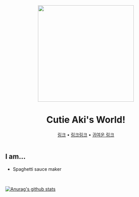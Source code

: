 <div align="center">
  <img src="https://avatars1.githubusercontent.com/u/71239005?s=400&u=600b903c62e81862d44eac20a9a13fd3f6e5d11e&v=4" width="300"/>
  <h1>
    Cutie Aki's World!
  </h1>
  <a href="">링크</a> •
  <a href="">링크링크</a> •
  <a href="">귀여운 링크</a>
</div>

<br />

## I am...
* Spaghetti sauce maker

<br />

[![Anurag's github stats](https://github-readme-stats.vercel.app/api?username=AkiaCode&count_private=true&show_icons=true&hide_border=true&bg_color=00000000&title_color=D65476&icon_color=D65476&text_color=BA5A6F)](https://github.com/AkiaCode)
